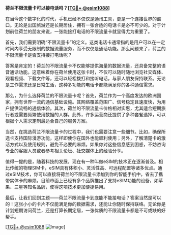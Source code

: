 **荷兰不限流量卡可以接电话吗？[[TG💪+ @esim1088](https://t.me/s/esim1088)]**

在当今这个数字化的时代，手机已经不仅仅是通讯工具，更是一个连接世界的窗口。无论是出国旅游还是长期居住，拥有一张合适的电话卡是必不可少的。对于计划前往荷兰的朋友来说，一张能接打电话的不限流量卡就显得尤为重要了。

首先，我们需要明确“不限流量卡”的定义。这类电话卡通常指的是用户可以在一定时间内享受无限制的数据流量服务，而不仅仅是通话功能。那么问题来了，荷兰的不限流量卡是否支持接打电话呢？

答案是肯定的！荷兰的不限流量卡不仅能够提供海量的数据流量，还具备完整的语音通话功能。这意味着你在荷兰使用这张卡时，不仅可以随时随地浏览社交媒体、观看视频、下载文件等，还可以轻松拨打和接听电话，与家人朋友保持联系。无论是工作需求还是日常生活，这种多功能的电话卡都能满足你的各种通信需求。

那么，为什么选择荷兰的不限流量卡呢？首先，荷兰作为一个高度发达的欧洲国家，拥有世界一流的通信基础设施。其网络覆盖范围广、信号稳定且速度快，为用户提供流畅的通信体验。其次，荷兰的不限流量卡价格相对实惠，尤其适合短期旅行者或需要频繁使用数据的人群。此外，许多运营商还提供了多种套餐选择，可以根据个人需求定制最适合自己的服务方案。

当然，在挑选荷兰不限流量卡的过程中，我们也需要注意一些细节。比如，确保所选卡支持国际漫游功能，这样即使你在国外也能顺利使用；另外，了解清楚卡的激活方式以及使用规则，避免不必要的麻烦。如果你对这些信息感到困惑，不妨咨询专业的客服人员或者参考相关论坛、社交媒体上的经验分享。

值得一提的是，随着科技的发展，现在有一种叫做eSIM的技术正在逐渐普及。相比传统的物理SIM卡，eSIM具有体积小、灵活性高、可远程配置等诸多优点。通过eSIM技术，你可以直接将荷兰的不限流量卡添加到你的智能手机中，省去了携带实体卡的麻烦。目前市面上已经有多个品牌推出了支持eSIM功能的设备，如苹果、三星等知名品牌，使得这项技术更加便捷易用。

最后，让我们回到主题——荷兰不限流量卡到底能不能接电话？答案当然是可以的！这张小小的卡片不仅能满足你的数据需求，还能让你随时保持联络。无论你是计划短期访问荷兰，还是打算长期定居，一张优质的不限流量卡都是不可或缺的好帮手。

[[TG💪+ @esim1088](https://t.me/s/esim1088) ![Image](https://i.postimg.cc/4NQfJmqS/Snipaste-2025-05-13-00-14-12.png)]